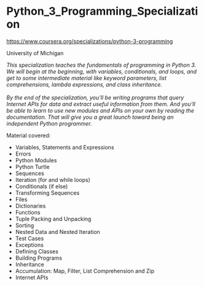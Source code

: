 # Python_3_Programming_Specialization

https://www.coursera.org/specializations/python-3-programming

University of Michigan

<i>This specialization teaches the fundamentals of programming in Python 3. We will begin at the beginning, with variables, conditionals, and loops, and get to some intermediate material like keyword parameters, list comprehensions, lambda expressions, and class inheritance.</i><br><br>
<i>By the end of the specialization, you’ll be writing programs that query Internet APIs for data and extract useful information from them. And you’ll be able to learn to use new modules and APIs on your own by reading the documentation. That will give you a great launch toward being an independent Python programmer.</i>

Material covered:
<ul>
  <li>Variables, Statements and Expressions</li>
  <li>Errors</li>
  <li>Python Modules</li>
  <li>Python Turtle</li>
  <li>Sequences</li>
  <li>Iteration (for and while loops)</li>
  <li>Conditionals (if else)</li>
  <li>Transforming Sequences</li>
  <li>Files</li>
  <li>Dictionaries</li>
  <li>Functions</li>
  <li>Tuple Packing and Unpacking</li>
  <li>Sorting</li>
  <li>Nested Data and Nested Iteration</li>
  <li>Test Cases</li>
  <li>Exceptions</li>
  <li>Defining Classes</li>
  <li>Building Programs</li>
  <li>Inheritance</li>
  <li>Accumulation: Map, Filter, List Comprehension and Zip</li>
  <li>Internet APIs</li>
</ul>
